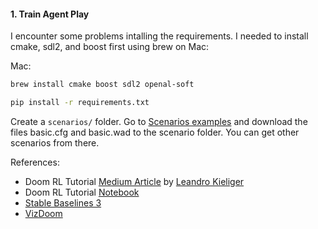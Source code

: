 
#### 1. Train Agent Play

I encounter some problems intalling the requirements. I needed to install cmake, sdl2, and boost first using brew on Mac:

Mac:
```bash
brew install cmake boost sdl2 openal-soft
```

```bash
pip install -r requirements.txt
```

Create a `scenarios/` folder.
Go to [Scenarios examples](https://github.com/Farama-Foundation/ViZDoom/tree/master/scenarios) and download the files basic.cfg and basic.wad to the scenario folder.
You can get other scenarios from there.

References:
- Doom RL Tutorial [Medium Article](https://lkieliger.medium.com/deep-reinforcement-learning-in-practice-by-playing-doom-part-1-getting-started-618c99075c77) by [Leandro Kieliger](https://lkieliger.medium.com/?source=post_page-----618c99075c77--------------------------------)
- Doom RL Tutorial [Notebook](https://nbviewer.org/github/lkiel/rl-doom/blob/develop/standalone_examples/Basic%20Scenario.ipynb)
- [Stable Baselines 3](https://stable-baselines3.readthedocs.io/en/master/index.html)
- [VizDoom](https://github.com/mwydmuch/ViZDoom)
